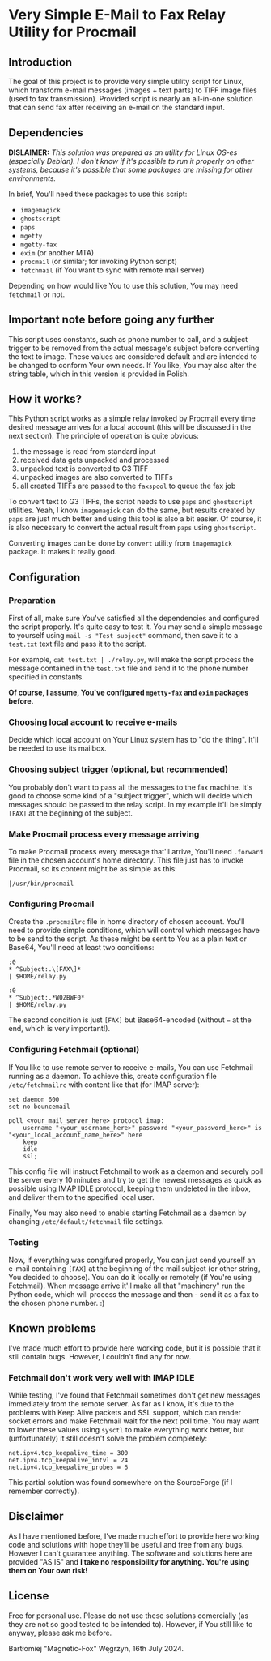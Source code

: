 # Very Simple E-Mail to Fax Relay Utility for Procmail

## Introduction

The goal of this project is to provide very simple utility script for Linux, which transform e-mail messages (images + text parts) to TIFF image files (used to fax transmission). Provided script is nearly an all-in-one solution that can send fax after receiving an e-mail on the standard input.

## Dependencies

**DISLAIMER:** *This solution was prepared as an utility for Linux OS-es (especially Debian). I don't know if it's possible to run it properly on other systems, because it's possible that some packages are missing for other environments.*

In brief, You'll need these packages to use this script:

* `imagemagick`
* `ghostscript`
* `paps`
* `mgetty`
* `mgetty-fax`
* `exim` (or another MTA)
* `procmail` (or similar; for invoking Python script)
* `fetchmail` (if You want to sync with remote mail server)

Depending on how would like You to use this solution, You may need `fetchmail` or not.

## Important note before going any further

This script uses constants, such as phone number to call, and a subject trigger to be removed from the actual message's subject before converting the text to image.
These values are considered default and are intended to be changed to conform Your own needs. If You like, You may also alter the string table, which in this version is provided in Polish.

## How it works?

This Python script works as a simple relay invoked by Procmail every time desired message arrives for a local account (this will be discussed in the next section).
The principle of operation is quite obvious:

1. the message is read from standard input
2. received data gets unpacked and processed
3. unpacked text is converted to G3 TIFF
4. unpacked images are also converted to TIFFs
5. all created TIFFs are passed to the `faxspool` to queue the fax job

To convert text to G3 TIFFs, the script needs to use `paps` and `ghostscript` utilities. Yeah, I know `imagemagick` can do the same, but results created by `paps` are just much better and using this tool is also a bit easier. Of course, it is also necessary to convert the actual result from `paps` using `ghostscript`.

Converting images can be done by `convert` utility from `imagemagick` package. It makes it really good.

## Configuration

### Preparation

First of all, make sure You've satisfied all the dependencies and configured the script properly. It's quite easy to test it. You may send a simple message to yourself using `mail -s "Test subject"` command, then save it to a `test.txt` text file and pass it to the script.

For example, `cat test.txt | ./relay.py`, will make the script process the message contained in the `test.txt` file and send it to the phone number specified in constants.

**Of course, I assume, You've configured `mgetty-fax` and `exim` packages before.**

### Choosing local account to receive e-mails

Decide which local account on Your Linux system has to "do the thing". It'll be needed to use its mailbox.

### Choosing subject trigger (optional, but recommended)

You probably don't want to pass all the messages to the fax machine. It's good to choose some kind of a "subject trigger", which will decide which messages should be passed to the relay script. In my example it'll be simply `[FAX]` at the beginning of the subject.

### Make Procmail process every message arriving

To make Procmail process every message that'll arrive, You'll need `.forward` file in the chosen account's home directory.
This file just has to invoke Procmail, so its content might be as simple as this:
```
|/usr/bin/procmail
```

### Configuring Procmail

Create the `.procmailrc` file in home directory of chosen account. You'll need to provide simple conditions, which will control which messages have to be send to the script. As these might be sent to You as a plain text or Base64, You'll need at least two conditions:

```
:0
* ^Subject:.\[FAX\]*
| $HOME/relay.py

:0
* ^Subject:.*W0ZBWF0*
| $HOME/relay.py
```

The second condition is just `[FAX]` but Base64-encoded (without `=` at the end, which is very important!).

### Configuring Fetchmail (optional)

If You like to use remote server to receive e-mails, You can use Fetchmail running as a daemon.
To achieve this, create configuration file `/etc/fetchmailrc` with content like that (for IMAP server):

```
set daemon 600
set no bouncemail

poll <your_mail_server_here> protocol imap:
	username "<your_username_here>" password "<your_password_here>" is "<your_local_account_name_here>" here
	keep
	idle
	ssl;
```

This config file will instruct Fetchmail to work as a daemon and securely poll the server every 10 minutes and try to get the newest messages as quick as possible using IMAP IDLE protocol, keeping them undeleted in the inbox, and deliver them to the specified local user.

Finally, You may also need to enable starting Fetchmail as a daemon by changing `/etc/default/fetchmail` file settings.

### Testing

Now, if everything was congifured properly, You can just send yourself an e-mail containing `[FAX]` at the beginning of the mail subject (or other string, You decided to choose). You can do it locally or remotely (if You're using Fetchmail). When message arrive it'll make all that "machinery" run the Python code, which will process the message and then - send it as a fax to the chosen phone number. :)

## Known problems

I've made much effort to provide here working code, but it is possible that it still contain bugs. However, I couldn't find any for now.

### Fetchmail don't work very well with IMAP IDLE

While testing, I've found that Fetchmail sometimes don't get new messages immediately from the remote server. As far as I know, it's due to the problems with Keep Alive packets and SSL support, which can render socket errors and make Fetchmail wait for the next poll time.
You may want to lower these values using `sysctl` to make everything work better, but (unfortunately) it still doesn't solve the problem completely:

```
net.ipv4.tcp_keepalive_time = 300
net.ipv4.tcp_keepalive_intvl = 24
net.ipv4.tcp_keepalive_probes = 6
```

This partial solution was found somewhere on the SourceForge (if I remember correctly).

## Disclaimer

As I have mentioned before, I've made much effort to provide here working code and solutions with hope they'll be useful and free from any bugs. However I can't guarantee anything. The software and solutions here are provided "AS IS" and **I take no responsibility for anything. You're using them on Your own risk!**

## License

Free for personal use. Please do not use these solutions comercially (as they are not so good tested to be intended to). However, if You still like to anyway, please ask me before.

Bartłomiej "Magnetic-Fox" Węgrzyn,
16th July 2024.